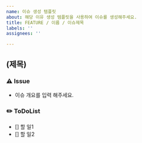 ```yaml
---
name: 이슈 생성 템플릿
about: 해당 이유 생성 템플릿을 사용하여 이슈를 생성해주세요.
title: FEATURE / 이름 / 이슈제목
labels: ''
assignees: ''

---
```


## (제목)
### ⚠️ Issue
- 이슈 개요를 입력 해주세요.
### ✏️ ToDoList
- [] 할 일1
- [] 할 일2

